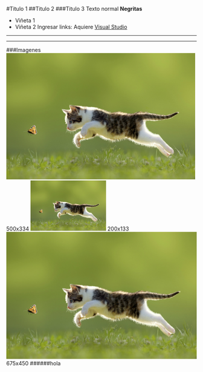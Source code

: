 #Titulo 1
##Titulo 2
###Titulo 3
Texto normal
**Negritas**
- Viñeta 1
- Viñeta 2
Ingresar links: Aquiere [Visual Studio](https://visualstudio.microsoft.com/es/downloads/)
***
---

###Imagenes
![gatito 1](imagenes\lo-que-tienes-que-saber-si-te-decides-por-adoptar-un-gatito1.png)500x334
![gatito 2](Imagenes\lo-que-tienes-que-saber-si-te-decides-por-adoptar-un-gatito.png) 200x133
![gatito 3](imagenes\lo-que-tienes-que-saber-si-te-decides-por-adoptar-un-gatito2.png)675x450
######hola
